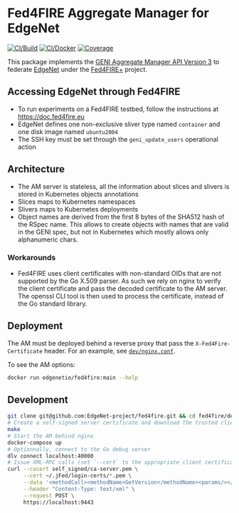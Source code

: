 # Fed4FIRE Aggregate Manager for EdgeNet

[![CI/Build](https://img.shields.io/github/workflow/status/EdgeNet-project/fed4fire/Go?logo=github&label=build)](https://github.com/EdgeNet-project/fed4fire/actions/workflows/go.yml)
[![CI/Docker](https://img.shields.io/github/workflow/status/EdgeNet-project/fed4fire/Docker?logo=github&label=docker)](https://github.com/EdgeNet-project/fed4fire/actions/workflows/docker.yml)
[![Coverage](https://img.shields.io/coveralls/github/EdgeNet-project/fed4fire?logo=coveralls&logoColor=white)](https://coveralls.io/github/EdgeNet-project/fed4fire)

This package implements the [GENI Aggregate Manager API Version 3](https://groups.geni.net/geni/wiki/GAPI_AM_API_V3) to federate [EdgeNet](https://www.edge-net.org) under the [Fed4FIRE+](https://www.fed4fire.eu) project.

## Accessing EdgeNet through Fed4FIRE

- To run experiments on a Fed4FIRE testbed, follow the instructions at https://doc.fed4fire.eu
- EdgeNet defines one non-exclusive sliver type named `container` and one disk image named `ubuntu2004`
- The SSH key must be set through the `geni_update_users` operational action

## Architecture

- The AM server is stateless, all the information about slices and slivers is stored in Kubernetes objects annotations
- Slices maps to Kubernetes namespaces
- Slivers maps to Kubernetes deployments
- Object names are derived from the first 8 bytes of the SHA512 hash of the RSpec name. This allows to create objects with names that are valid in the GENI spec, but not in Kubernetes which mostly allows only alphanumeric chars.

### Workarounds

- Fed4FIRE uses client certificates with non-standard OIDs that are not supported by the Go X.509 parser. As such we rely on nginx to verify the client certificate and pass the decoded certificate to the AM server. The openssl CLI tool is then used to process the certificate, instead of the Go standard library.

## Deployment

The AM must be deployed behind a reverse proxy that pass the `X-Fed4Fire-Certificate` header.
For an example, see [`dev/nginx.conf`](https://github.com/EdgeNet-project/fed4fire/blob/main/dev/nginx.conf).

To see the AM options:
```bash
docker run edgenetio/fed4fire:main --help
```

## Development

```bash
git clone git@github.com:EdgeNet-project/fed4fire.git && cd fed4fire/dev/
# Create a self-signed server certificate and download the trusted client root certificates
make
# Start the AM behind nginx
docker-compose up
# Optionnally, connect to the Go debug server
dlv connect localhost:40000
# Issue XML-RPC calls (set `--cert` to the appropriate client certificate path)
curl --cacert self_signed/ca-server.pem \
     --cert ~/.jFed/login-certs/*.pem \
     --data '<methodCall><methodName>GetVersion</methodName><params/></methodCall>' \
     --header "Content-Type: text/xml" \
     --request POST \
     https://localhost:9443
```
